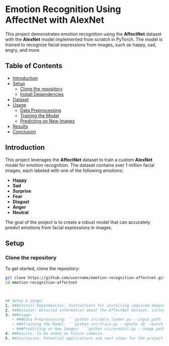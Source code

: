 # Emotion Recognition Using AffectNet with AlexNet

This project demonstrates emotion recognition using the **AffectNet** dataset with the **AlexNet** model implemented from scratch in PyTorch. The model is trained to recognize facial expressions from images, such as happy, sad, angry, and more.

## Table of Contents

- [Introduction](#introduction)
- [Setup](#setup)
  - [Clone the repository](#clone-the-repository)
  - [Install Dependencies](#install-dependencies)
- [Dataset](#dataset)
- [Usage](#usage)
  - [Data Preprocessing](#data-preprocessing)
  - [Training the Model](#training-the-model)
  - [Predicting on New Images](#predicting-on-new-images)
- [Results](#results)
- [Conclusion](#conclusion)

## Introduction

This project leverages the **AffectNet** dataset to train a custom **AlexNet** model for emotion recognition. The dataset contains over 1 million facial images, each labeled with one of the following emotions:

- **Happy**
- **Sad**
- **Surprise**
- **Fear**
- **Disgust**
- **Anger**
- **Neutral**

The goal of the project is to create a robust model that can accurately predict emotions from facial expressions in images.

## Setup

### Clone the repository

To get started, clone the repository:

```bash
git clone https://github.com/username/emotion-recognition-affectnet.git
cd emotion-recognition-affectnet
  


## Setup & Usage:
1. ###Install Dependencies: Instructions for installing required dependencies using ```pip install -r requirements.txt
2. ###Dataset: Detailed information about the AffectNet dataset, including emotion categories.
3. ###Usage:
   - ###Data Preprocessing: ```python src/data_loader.py --input_path ./data/raw --output_path ./data/processed
   - ###Training the Model: ```python src/train.py --epochs 10 --batch_size 32 --learning_rate 0.01
   - ###Predicting on New Images: ```python src/predict.py --image_path ./path/to/your/image.jpg
4. ##Results: To be added on future commits.
5. ##Conclusion: Potential applications and next steps for the project will be developed incrementally...


















